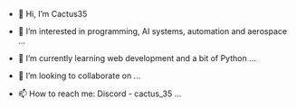 - 👋 Hi, I’m Cactus35

- 👀 I’m interested in programming, AI systems, automation and aerospace ...
- 🌱 I’m currently learning web development and a bit of Python ...
- 💞️ I’m looking to collaborate on ...
- 📫 How to reach me: Discord - cactus_35 ...

<!---
Cactus3659/Cactus3659 is a ✨ special ✨ repository because its `README.md` (this file) appears on your GitHub profile.
You can click the Preview link to take a look at your changes.
--->
